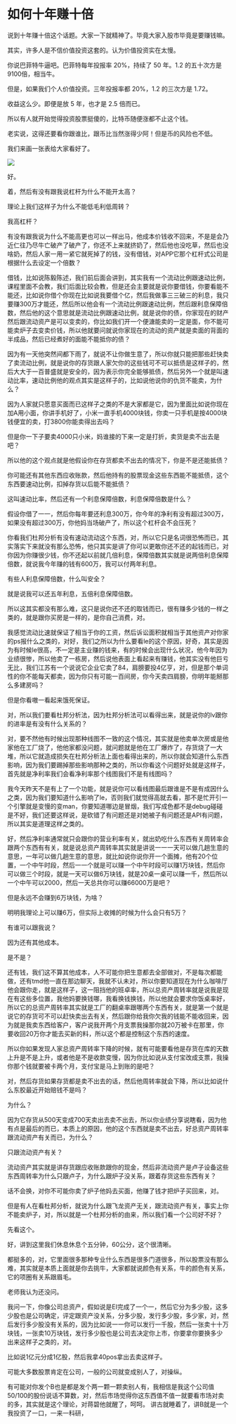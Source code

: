 # 如何十年赚十倍

说到十年赚十倍这个话题。大家一下就精神了。毕竟大家入股市毕竟是要赚钱嘛。

其实，许多人是不信价值投资这套的。认为价值投资实在太慢。

你说巴菲特牛逼吧。巴菲特每年投报率 20%，持续了 50 年。1.2 的五十次方是 9100倍，相当牛。

但是，如果我们个人价值投资。三年投报率都 20%，1.2 的三次方是 1.72。

收益这么少。即便是放 5 年，也才是 2.5 倍而已。

所以有人就开始觉得投资股票挺傻的，比特币随便涨都不止这个钱。

老实说，这得还要看你跟谁比，跟币比当然涨得少阿！但是币的风险也不低。

我们来画一张表给大家看好了。

![](https://d.pr/i/eSOvQ2+)


好。

着，然后有没有跟我说杠杆为什么不能开太高？

理论上我们这样子为什么不能低毛利低周转？

我高杠杆？

有没有跟我说为什么不能高更也可以一样出马，他成本价钱收不回来，不是是会乃近仁往乃尽牛亡破产了破产了，你还不上来就挤奶了，然后他也没吃草，然后也没啥奶，然后人家一用一紧它就死掉了的钱，没有借钱，对APP它那个杠杆式公司是根据什么去设定一个倍数？

借钱，比如说陈毅陈述，我们前后面会讲到，其实我有一个流动比例跟速动比例，课程里面不会教，我们后面比较会教，但是还会主要就是说你要借钱，你要看能不能还，比如说你借个你现在比如说我要借个亿，然后我做事三三破三的利息，我只要赚300万才能还，然后所以他会有一个流动比例跟速动比例，然后跟利息保障倍数，然后他的这个意思就是流动比例跟速动比例，就是说你的债，你家现在的财产然后跟流动资产是可以变卖的，你比如我们开一个便溏能卖的一定是面，你不能可能卖炉子去变卖价钱，所以他就要问就说你家现在的流动的资产就是卖面的背面的半成品，然后已经煮好的面能不能抵你的债？

因为有一天他突然间都下雨了，就说不让你做生意了，所以你就只能把那些赶快卖了卖流动比例，就是说你的存货跟人家欠你的这些钱可不可以抵债是这样子的，然后大大于一百普盛就是安全的，因为表示你完全能够抵债，然后另外一个就是叫速动比率，速动比例他的观点其实是这样子的，比如说他说你的仇货不能卖，为什么？

因为人家就只愿意买面而已这样子之类的不是大家都是它，因为里面比如说你现在加A用小面，你讲手机好了，小米一直手机4000块钱，你卖一只手机是按4000块钱便宜的卖，打3800你能卖得出去吗？

但是你一下子要卖4000只小米，妈谁接的下来一定是打折，卖货是卖不出去是吧？

所以他的这个观点就是他假设你在存货都卖不出去的情况下，你是不是还能抵债？


你可能还有其他东西应收账款，然后他持有的股票现金这些东西能不能抵债，这个东西要速动比例，扣掉存货以后能不能抵债？

这叫速动比率，然后还有一个利息保障倍数，利息保障倍数是什么？

假设你借了一一，然后你每年要还利息300万，你今年的净利有没有超过300万，如果没有超过300万，你他妈当场破产了，所以这个杠杆会不会压死？

你看我们杜邦分析有没有速动流动这个东西，对，所以它只是名词很恐怖而已，其实落实下来就没有那么恐怖，他只其实是讲了你可以更敢你还不还的起钱而已，对你因为你赚很少钱，你不还起以前就几倍利息，保障倍数其实就是说两倍利息保障倍数，就说我今年赚的钱有600万，我可以付两年利息。


有些人利息保障倍数，什么叫安全？

就是说我可以还五年利息，五倍利息保障倍数。

所以这其实都没有那么难，这只是说你还不还的取钱而已，很有赚多少钱的一样之类的，就是跟你买房是一样的，是你自己消费，对。

我感觉流动比速就保证了相当于你的工资，然后诉讼面积就相当于其他资产对你家的ps报什么之类的，对好，我们之所以为什么要看le的这个原因，好奇，其实是因为有时候le很高，不一定是主业赚的钱来，有的时候会出现什么状况，他今年因为业绩很惨，所以他卖了一栋房，然后说他表面上看起来有赚钱，他其实没有他巨亏无比，我们江苏有一个说说它企业它卖了84，肩膀要投4亿亨，对，但是那个单词性的你不能每天都卖，因为你只有可能一百间房，你今天卖四肩膀，你明年能掰那么多建房吗？


但是你看嗷一看起来饿死保证。




对，所以我们要看杜邦分析法，因为杜邦分析法可以看得出来，就是说你的lv跟你的进率是有没有什么关系的？

对，要不然他有时候出现那种线图不一致的这个情况，其实就是他卖单次房或是他家他在工厂烧了，他他家都没问题，就问题就是他在工厂爆炸了，存货烧了一大堆，所以它就造成损失在杜邦分析法上面也看得出来的，所以你就会知道什么东西影响，因为我们要踢掉那些影响那种之类的，所以你看这个问题好处就是这样子，首先就是净利率我们会看净利率那个线图我们不是有线图吗？

我今天昨天不是有上了一个功能，就是说你可以看线图最后跟谁是不是有成因什么之类，因为我们要知道什么影响了le，否则我们就觉得高就去看，那不是忙开引一个引擎就是变慢的变man，你要知道哪边是冒烟，我们写成色都不是debug碰碰是不好，我们还要这样说，是砍错了有问题还是对她被子有问题还是API有问题，所以其实是道理这样之类的。


好，然后净利率通常就只会跟你的营业利率有关，就出奶吃什么东西有关周转率会跟两个东西有有关，就是说总资产周转率其实就是讲说一一一天可以做几趟生意的意思，一年可以做几趟生意的意思，就比如说你说你开一个面摊，他有20个位置，一个中午时段，然后一一个就是可以赚一个中午时段可以赚1万块钱，然后你可以做三个时段，就是一天可以做6万块钱，就是20桌一桌可以赚一千，然后所以一个中午可以2000，然后一天总共你可以赚66000万是吧？

但是永远不会赚到6万块钱，为啥？


明明我理论上可以赚6万，但实际上收摊的时候为什么会只有5万？

有谁可以跟我说？

因为还有其他成本。

是不是？

还有钱，我们这不算其他成本，人不可能你把生意都去全部做对，不是每次都能做，还有tmd他一直在那边聊天，我就不认未对，所以你要知道现在为什么咖啡厅他会跟你走，就是这样子，这一阻挡他的班卓率，所以总资产周转率就是说我是现在有这些多位置，我他妈要换钱哪，我看换钱换钱，所以他就会要求你饭桌率好，所以它的总资产周转率其实就是工厂的翻桌率跟哪两个东西有关，就是第一个就是说它的存货可不可以赶快卖出去有关，然后跟你给我你欠我的钱能不能收回来，因为就是我卖东西给客户，客户说我开两个月支票我操那你就20万被卡在那里，你要收回20万你才能去买新的料，所以这个都是控制这个东西的速度。

所以你如果发现人家总资产周转率下降的时候，就有可能要看他是存货在库的天数上升是不是上升，或者他是不是收款变慢，因为你比如说从支付宝改成支票，我操你那个钱就要被卡两个月，支付宝是马上到账的是吧？

对，然后存货如果存货都是卖不出去的话，然后他周转率就会下降，所以比如说什么东胶最近开始赔钱不是吗？

为什么？

因为它存货从500天变成700天卖出去卖不出去，所以你业绩分享说瞎看，因为他有点是最后的而已，本质上的原因，他的这个东西就是卖不出去，好总资产周转率跟流动资产有关而已，为什么？

只跟流动资产有关？


流动资产其实就是讲存货跟应收账款跟你的现金，然后非流动资产是卢子设备这些东西周转率为什么只跟卢子，为什么跟炉子没关系，跟着存货这些东西有关？

话不会换，对你不可能你卖了炉子他妈去买面，他赚了钱才把炉子买回来，对。

但是有人在看杜邦分析，就说为什么跟飞龙资产无关，跟流动资产有关，事实上你不能卖炉子，对，所以就是一个杜邦分析的由来，所以我们看一个公司好不好？

先看这个。

好，讲到这里我们休息休息个五分钟，60公分，这个很清晰。


都挺多的，对，它里面很多那种专业什么东西是很多门道很多，所以股票没有那么难，其实就是本质上面就是你去挑牛，大家都就说颜色有关系，牛的颜色有关系，它的项圈有关系跟眉毛。

老师我认为还没问。

我问一下，你像公司总资产，假如说是EI完成了一个一，然后它分为多少股，这多少股也是公司确定，评定跟资产没关系，分多少股，发行多少股，多少家，对，然后发行多少股没有关系的，因为比如说一一你可以发行一千股，然后一张卖十十万块钱，一张卖10万块钱，发行多少股也是公司去决定你上市，你要拿你要换多少出来这样子之类的，对。


比如说1亿元分成1亿股，然后我拿40pos拿出去卖这样子。

可能大多数股票肯定在公司，一般的公司就变成别人了，对操纵。

有可能对你发个B也是都是发个两一颗一颗卖别人有，我相信是我这个公司值50/100的股份说话不算数，对，然后市场觉得你这东西值不值一就要看市场对卖的多，其实就是这个理论，对蒋碧他就醒了，呵呵。
讲古就睡着了，讲B就是一个我投资了一口，一来一科研，

